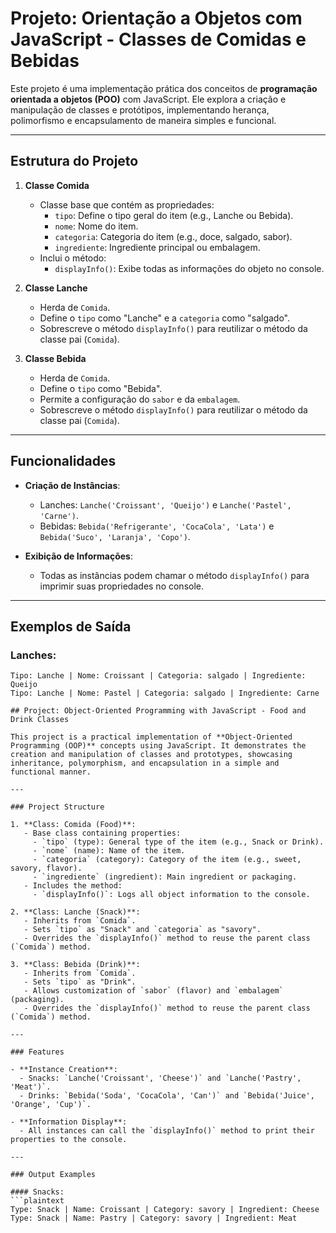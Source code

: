# Projeto: Orientação a Objetos com JavaScript - Classes de Comidas e Bebidas

Este projeto é uma implementação prática dos conceitos de **programação orientada a objetos (POO)** com JavaScript. Ele explora a criação e manipulação de classes e protótipos, implementando herança, polimorfismo e encapsulamento de maneira simples e funcional.

---

## Estrutura do Projeto

1. **Classe Comida**
   - Classe base que contém as propriedades:
     - `tipo`: Define o tipo geral do item (e.g., Lanche ou Bebida).
     - `nome`: Nome do item.
     - `categoria`: Categoria do item (e.g., doce, salgado, sabor).
     - `ingrediente`: Ingrediente principal ou embalagem.
   - Inclui o método:
     - `displayInfo()`: Exibe todas as informações do objeto no console.

2. **Classe Lanche**
   - Herda de `Comida`.
   - Define o `tipo` como "Lanche" e a `categoria` como "salgado".
   - Sobrescreve o método `displayInfo()` para reutilizar o método da classe pai (`Comida`).

3. **Classe Bebida**
   - Herda de `Comida`.
   - Define o `tipo` como "Bebida".
   - Permite a configuração do `sabor` e da `embalagem`.
   - Sobrescreve o método `displayInfo()` para reutilizar o método da classe pai (`Comida`).

---

## Funcionalidades

- **Criação de Instâncias**:
  - Lanches: `Lanche('Croissant', 'Queijo')` e `Lanche('Pastel', 'Carne')`.
  - Bebidas: `Bebida('Refrigerante', 'CocaCola', 'Lata')` e `Bebida('Suco', 'Laranja', 'Copo')`.

- **Exibição de Informações**:
  - Todas as instâncias podem chamar o método `displayInfo()` para imprimir suas propriedades no console.

---

## Exemplos de Saída

### Lanches:
```plaintext
Tipo: Lanche | Nome: Croissant | Categoria: salgado | Ingrediente: Queijo
Tipo: Lanche | Nome: Pastel | Categoria: salgado | Ingrediente: Carne

## Project: Object-Oriented Programming with JavaScript - Food and Drink Classes

This project is a practical implementation of **Object-Oriented Programming (OOP)** concepts using JavaScript. It demonstrates the creation and manipulation of classes and prototypes, showcasing inheritance, polymorphism, and encapsulation in a simple and functional manner.

---

### Project Structure

1. **Class: Comida (Food)**:
   - Base class containing properties:
     - `tipo` (type): General type of the item (e.g., Snack or Drink).
     - `nome` (name): Name of the item.
     - `categoria` (category): Category of the item (e.g., sweet, savory, flavor).
     - `ingrediente` (ingredient): Main ingredient or packaging.
   - Includes the method:
     - `displayInfo()`: Logs all object information to the console.

2. **Class: Lanche (Snack)**:
   - Inherits from `Comida`.
   - Sets `tipo` as "Snack" and `categoria` as "savory".
   - Overrides the `displayInfo()` method to reuse the parent class (`Comida`) method.

3. **Class: Bebida (Drink)**:
   - Inherits from `Comida`.
   - Sets `tipo` as "Drink".
   - Allows customization of `sabor` (flavor) and `embalagem` (packaging).
   - Overrides the `displayInfo()` method to reuse the parent class (`Comida`) method.

---

### Features

- **Instance Creation**:
  - Snacks: `Lanche('Croissant', 'Cheese')` and `Lanche('Pastry', 'Meat')`.
  - Drinks: `Bebida('Soda', 'CocaCola', 'Can')` and `Bebida('Juice', 'Orange', 'Cup')`.

- **Information Display**:
  - All instances can call the `displayInfo()` method to print their properties to the console.

---

### Output Examples

#### Snacks:
```plaintext
Type: Snack | Name: Croissant | Category: savory | Ingredient: Cheese
Type: Snack | Name: Pastry | Category: savory | Ingredient: Meat

